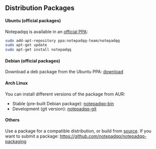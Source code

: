 Distribution Packages
---------------------

#### Ubuntu (official packages)
Notepadqq is available in an [official PPA](https://launchpad.net/~notepadqq-team/+archive/ubuntu/notepadqq):

```bash
sudo add-apt-repository ppa:notepadqq-team/notepadqq
sudo apt-get update
sudo apt-get install notepadqq
```

#### Debian (official packages)
Download a deb package from the Ubuntu PPA: [download](https://launchpad.net/~notepadqq-team/+archive/ubuntu/notepadqq/+packages)

#### Arch Linux
You can install different versions of the package from AUR:

 * Stable (pre-built Debian package): [notepadqq-bin](https://aur.archlinux.org/packages/notepadqq-bin/)
 * Development (git version): [notepadqq-git](https://aur.archlinux.org/packages/notepadqq-git/)

#### Others
Use a package for a compatible distribution, or build from [source](https://github.com/notepadqq/notepadqq.git).
If you want to submit a package: https://github.com/notepadqq/notepadqq-packaging
